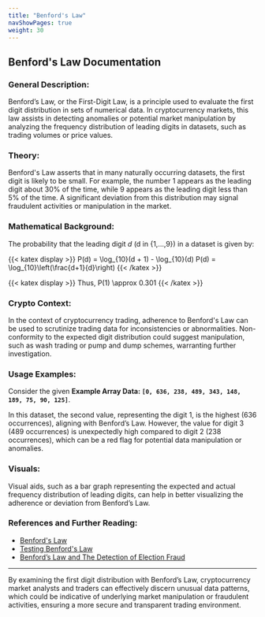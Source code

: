 ```yaml
---
title: "Benford's Law"
navShowPages: true
weight: 30
---
```


## Benford's Law Documentation

### **General Description:**
Benford’s Law, or the First-Digit Law, is a principle used to evaluate the first digit distribution in sets of numerical data. In cryptocurrency markets, this law assists in detecting anomalies or potential market manipulation by analyzing the frequency distribution of leading digits in datasets, such as trading volumes or price values.

### **Theory:**
Benford's Law asserts that in many naturally occurring datasets, the first digit is likely to be small. For example, the number 1 appears as the leading digit about 30% of the time, while 9 appears as the leading digit less than 5% of the time. A significant deviation from this distribution may signal fraudulent activities or manipulation in the market.

### **Mathematical Background:**
The probability that the leading digit _d_ (d in {1,...,9}) in a dataset is given by:

{{< katex display >}}
P(d) = \log_{10}(d + 1) - \log_{10}(d)
P(d) = \log_{10}\left(\frac{d+1}{d}\right)
{{< /katex >}}

{{< katex display >}}
Thus, P(1) \approx 0.301 
{{< /katex >}}

### **Crypto Context:**
In the context of cryptocurrency trading, adherence to Benford's Law can be used to scrutinize trading data for inconsistencies or abnormalities. Non-conformity to the expected digit distribution could suggest manipulation, such as wash trading or pump and dump schemes, warranting further investigation.

### **Usage Examples:**
Consider the given **Example Array Data: `[0, 636, 238, 489, 343, 148, 189, 75, 90, 125]`**.

In this dataset, the second value, representing the digit 1, is the highest (636 occurrences), aligning with Benford’s Law. However, the value for digit 3 (489 occurrences) is unexpectedly high compared to digit 2 (238 occurrences), which can be a red flag for potential data manipulation or anomalies.

### **Visuals:**
Visual aids, such as a bar graph representing the expected and actual frequency distribution of leading digits, can help in better visualizing the adherence or deviation from Benford’s Law.

### **References and Further Reading:**
- [Benford's Law](https://en.wikipedia.org/wiki/Benford%27s_law)
- [Testing Benford's Law](https://testingbenfordslaw.com/)
- [Benford’s Law and The Detection of Election Fraud](https://www.cambridge.org/core/journals/political-analysis/article/abs/benfords-law-and-the-detection-of-election-fraud/3B1D64E822371C461AF3C61CE91AAF6D)

---

By examining the first digit distribution with Benford’s Law, cryptocurrency market analysts and traders can effectively discern unusual data patterns, which could be indicative of underlying market manipulation or fraudulent activities, ensuring a more secure and transparent trading environment.